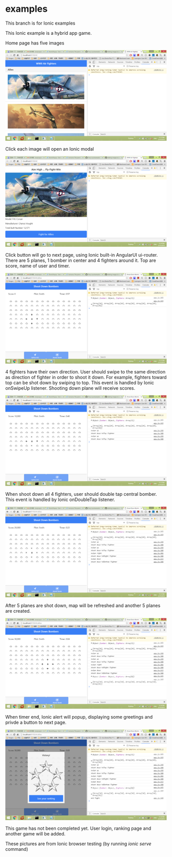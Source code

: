 # examples

This branch is for Ionic examples

This Ionic example is a hybrid app game.

Home page has five images

![](https://github.com/Tony-Luo/examples/blob/dev-ionic/demo/1.png)

Click each image will open an Ionic modal

![](https://github.com/Tony-Luo/examples/blob/dev-ionic/demo/2.png)

Click button will go to next page, using Ionic built-in AngularUI ui-router. There are 5 planes, 1 bomber in center and 4 fighters around it. Top are score, name of user and timer.

![](https://github.com/Tony-Luo/examples/blob/dev-ionic/demo/3.png)

4 fighters have their own direction. User should swipe to the same direction as direction of fighter in order to shoot it down. For example, fighters toward top can be shot down by swiping to top. This event is handled by Ionic onSwipeUp listener. Shooting down plane will receive scores.

![](https://github.com/Tony-Luo/examples/blob/dev-ionic/demo/4.png)

When shoot down all 4 fighters, user should double tap central bomber. This event is handled by Ionic onDoubleTap listener.

![](https://github.com/Tony-Luo/examples/blob/dev-ionic/demo/5.png)

After 5 planes are shot down, map will be refreshed and another 5 planes are created.

![](https://github.com/Tony-Luo/examples/blob/dev-ionic/demo/6.png)

When timer end, Ionic alert will popup, displaying some greetings and privde a button to next page.

![](https://github.com/Tony-Luo/examples/blob/dev-ionic/demo/7.png)

This game has not been completed yet. User login, ranking page and another game will be added.

These pictures are from Ionic browser testing (by running _ionic serve_ command)
